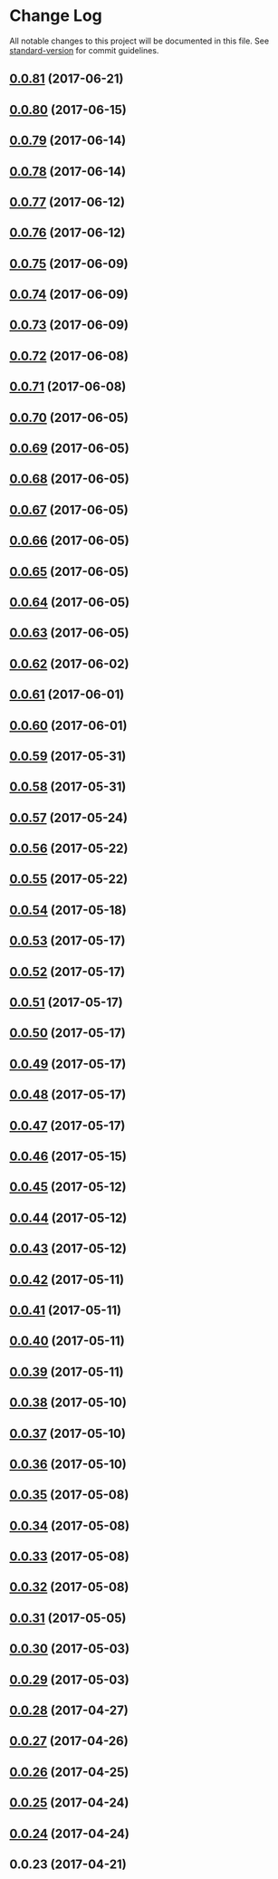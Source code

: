 # Change Log

All notable changes to this project will be documented in this file. See [standard-version](https://github.com/conventional-changelog/standard-version) for commit guidelines.

<a name="0.0.81"></a>
## [0.0.81](https://github.com/heyui/heyui/compare/v0.0.80...v0.0.81) (2017-06-21)



<a name="0.0.80"></a>
## [0.0.80](https://github.com/heyui/heyui/compare/v0.0.79...v0.0.80) (2017-06-15)



<a name="0.0.79"></a>
## [0.0.79](https://github.com/heyui/heyui/compare/v0.0.78...v0.0.79) (2017-06-14)



<a name="0.0.78"></a>
## [0.0.78](https://github.com/heyui/heyui/compare/v0.0.77...v0.0.78) (2017-06-14)



<a name="0.0.77"></a>
## [0.0.77](https://github.com/heyui/heyui/compare/v0.0.76...v0.0.77) (2017-06-12)



<a name="0.0.76"></a>
## [0.0.76](https://github.com/heyui/heyui/compare/v0.0.75...v0.0.76) (2017-06-12)



<a name="0.0.75"></a>
## [0.0.75](https://github.com/heyui/heyui/compare/v0.0.74...v0.0.75) (2017-06-09)



<a name="0.0.74"></a>
## [0.0.74](https://github.com/heyui/heyui/compare/v0.0.73...v0.0.74) (2017-06-09)



<a name="0.0.73"></a>
## [0.0.73](https://github.com/heyui/heyui/compare/v0.0.72...v0.0.73) (2017-06-09)



<a name="0.0.72"></a>
## [0.0.72](https://github.com/heyui/heyui/compare/v0.0.71...v0.0.72) (2017-06-08)



<a name="0.0.71"></a>
## [0.0.71](https://github.com/heyui/heyui/compare/v0.0.70...v0.0.71) (2017-06-08)



<a name="0.0.70"></a>
## [0.0.70](https://github.com/heyui/heyui/compare/v0.0.69...v0.0.70) (2017-06-05)



<a name="0.0.69"></a>
## [0.0.69](https://github.com/heyui/heyui/compare/v0.0.68...v0.0.69) (2017-06-05)



<a name="0.0.68"></a>
## [0.0.68](https://github.com/heyui/heyui/compare/v0.0.67...v0.0.68) (2017-06-05)



<a name="0.0.67"></a>
## [0.0.67](https://github.com/heyui/heyui/compare/v0.0.66...v0.0.67) (2017-06-05)



<a name="0.0.66"></a>
## [0.0.66](https://github.com/heyui/heyui/compare/v0.0.65...v0.0.66) (2017-06-05)



<a name="0.0.65"></a>
## [0.0.65](https://github.com/heyui/heyui/compare/v0.0.64...v0.0.65) (2017-06-05)



<a name="0.0.64"></a>
## [0.0.64](https://github.com/heyui/heyui/compare/v0.0.63...v0.0.64) (2017-06-05)



<a name="0.0.63"></a>
## [0.0.63](https://github.com/heyui/heyui/compare/v0.0.62...v0.0.63) (2017-06-05)



<a name="0.0.62"></a>
## [0.0.62](https://github.com/heyui/heyui/compare/v0.0.61...v0.0.62) (2017-06-02)



<a name="0.0.61"></a>
## [0.0.61](https://github.com/heyui/heyui/compare/v0.0.60...v0.0.61) (2017-06-01)



<a name="0.0.60"></a>
## [0.0.60](https://github.com/heyui/heyui/compare/v0.0.59...v0.0.60) (2017-06-01)



<a name="0.0.59"></a>
## [0.0.59](https://github.com/heyui/heyui/compare/v0.0.58...v0.0.59) (2017-05-31)



<a name="0.0.58"></a>
## [0.0.58](https://github.com/heyui/heyui/compare/v0.0.57...v0.0.58) (2017-05-31)



<a name="0.0.57"></a>
## [0.0.57](https://github.com/heyui/heyui/compare/v0.0.56...v0.0.57) (2017-05-24)



<a name="0.0.56"></a>
## [0.0.56](https://github.com/heyui/heyui/compare/v0.0.55...v0.0.56) (2017-05-22)



<a name="0.0.55"></a>
## [0.0.55](https://github.com/heyui/heyui/compare/v0.0.54...v0.0.55) (2017-05-22)



<a name="0.0.54"></a>
## [0.0.54](https://github.com/heyui/heyui/compare/v0.0.53...v0.0.54) (2017-05-18)



<a name="0.0.53"></a>
## [0.0.53](https://github.com/heyui/heyui/compare/v0.0.52...v0.0.53) (2017-05-17)



<a name="0.0.52"></a>
## [0.0.52](https://github.com/heyui/heyui/compare/v0.0.51...v0.0.52) (2017-05-17)



<a name="0.0.51"></a>
## [0.0.51](https://github.com/heyui/heyui/compare/v0.0.50...v0.0.51) (2017-05-17)



<a name="0.0.50"></a>
## [0.0.50](https://github.com/heyui/heyui/compare/v0.0.49...v0.0.50) (2017-05-17)



<a name="0.0.49"></a>
## [0.0.49](https://github.com/heyui/heyui/compare/v0.0.48...v0.0.49) (2017-05-17)



<a name="0.0.48"></a>
## [0.0.48](https://github.com/heyui/heyui/compare/v0.0.47...v0.0.48) (2017-05-17)



<a name="0.0.47"></a>
## [0.0.47](https://github.com/heyui/heyui/compare/v0.0.46...v0.0.47) (2017-05-17)



<a name="0.0.46"></a>
## [0.0.46](https://github.com/heyui/heyui/compare/v0.0.45...v0.0.46) (2017-05-15)



<a name="0.0.45"></a>
## [0.0.45](https://github.com/heyui/heyui/compare/v0.0.44...v0.0.45) (2017-05-12)



<a name="0.0.44"></a>
## [0.0.44](https://github.com/heyui/heyui/compare/v0.0.43...v0.0.44) (2017-05-12)



<a name="0.0.43"></a>
## [0.0.43](https://github.com/heyui/heyui/compare/v0.0.42...v0.0.43) (2017-05-12)



<a name="0.0.42"></a>
## [0.0.42](https://github.com/heyui/heyui/compare/v0.0.41...v0.0.42) (2017-05-11)



<a name="0.0.41"></a>
## [0.0.41](https://github.com/heyui/heyui/compare/v0.0.40...v0.0.41) (2017-05-11)



<a name="0.0.40"></a>
## [0.0.40](https://github.com/heyui/heyui/compare/v0.0.39...v0.0.40) (2017-05-11)



<a name="0.0.39"></a>
## [0.0.39](https://github.com/heyui/heyui/compare/v0.0.38...v0.0.39) (2017-05-11)



<a name="0.0.38"></a>
## [0.0.38](https://github.com/heyui/heyui/compare/v0.0.37...v0.0.38) (2017-05-10)



<a name="0.0.37"></a>
## [0.0.37](https://github.com/heyui/heyui/compare/v0.0.36...v0.0.37) (2017-05-10)



<a name="0.0.36"></a>
## [0.0.36](https://github.com/heyui/heyui/compare/v0.0.35...v0.0.36) (2017-05-10)



<a name="0.0.35"></a>
## [0.0.35](https://github.com/heyui/heyui/compare/v0.0.34...v0.0.35) (2017-05-08)



<a name="0.0.34"></a>
## [0.0.34](https://github.com/heyui/heyui/compare/v0.0.33...v0.0.34) (2017-05-08)



<a name="0.0.33"></a>
## [0.0.33](https://github.com/heyui/heyui/compare/v0.0.32...v0.0.33) (2017-05-08)



<a name="0.0.32"></a>
## [0.0.32](https://github.com/heyui/heyui/compare/v0.0.31...v0.0.32) (2017-05-08)



<a name="0.0.31"></a>
## [0.0.31](https://github.com/heyui/heyui/compare/v0.0.30...v0.0.31) (2017-05-05)



<a name="0.0.30"></a>
## [0.0.30](https://github.com/heyui/heyui/compare/v0.0.29...v0.0.30) (2017-05-03)



<a name="0.0.29"></a>
## [0.0.29](https://github.com/heyui/heyui/compare/v0.0.28...v0.0.29) (2017-05-03)



<a name="0.0.28"></a>
## [0.0.28](https://github.com/heyui/heyui/compare/v0.0.27...v0.0.28) (2017-04-27)



<a name="0.0.27"></a>
## [0.0.27](https://github.com/heyui/heyui/compare/v0.0.26...v0.0.27) (2017-04-26)



<a name="0.0.26"></a>
## [0.0.26](https://github.com/heyui/heyui/compare/v0.0.25...v0.0.26) (2017-04-25)



<a name="0.0.25"></a>
## [0.0.25](https://github.com/heyui/heyui/compare/v0.0.24...v0.0.25) (2017-04-24)



<a name="0.0.24"></a>
## [0.0.24](https://github.com/heyui/heyui/compare/v0.0.23...v0.0.24) (2017-04-24)



<a name="0.0.23"></a>
## 0.0.23 (2017-04-21)
